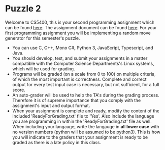 # Puzzle 2

Welcome to CS5400, this is your second programming assignment which can be found [here](https://docs.google.com/document/d/1CT8RCNwqU5L2NRDuEtKwdM8bmXft6rvX2FO4dO0TB4k/edit?usp=sharing). 
The assignment document can be found [here](https://docs.google.com/document/d/1lvH5KQ-KH5yby7uUOvyvSu_uF05gaw40jZUoozXY13c/edit?usp=sharing1). 
For your first programming assignment you will be implementing a random move generator for this semester's puzzle.
- You can use C, C++, Mono C#, Python 3, JavaScript, Typescript, and Java. 
- You should develop, test, and submit your assignments in a matter compatible with the Computer Science Departments's Linux systems, which will be used for grading.
- Programs will be graded (on a scale from 0 to 100) on multiple criteria, of which the most important is correctness. Complete and correct output for every test input case is necessary, but not sufficient, for a full score.
- An auto-grader will be used to help the TA's during the grading process. Therefore it is of supreme importance that you comply with the assignment's input and output format.
- When your assignment is complete and ready, modify the content of the included 'ReadyForGrading.txt' file to 'Yes'. Also include the language you are programming in within the 'ReadyForGrading.txt' file as well. When including your langauge, write the langauge in **all lower case** with no version numbers (python will be assumed to be python3). 
This is how you will indicate to the graders that your assignment is ready to be graded as there is a late policy in this class.
